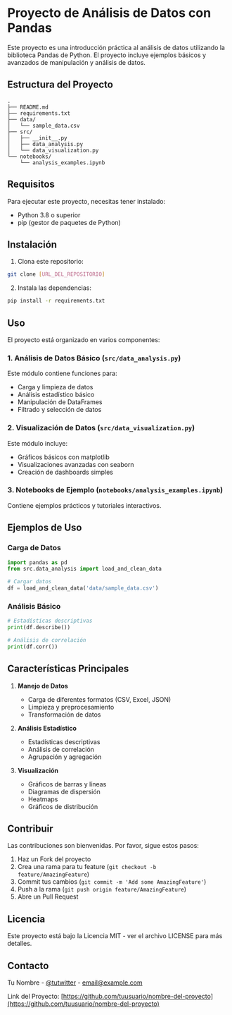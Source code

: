 # Proyecto de Análisis de Datos con Pandas

Este proyecto es una introducción práctica al análisis de datos utilizando la biblioteca Pandas de Python. El proyecto incluye ejemplos básicos y avanzados de manipulación y análisis de datos.

## Estructura del Proyecto

```
.
├── README.md
├── requirements.txt
├── data/
│   └── sample_data.csv
├── src/
│   ├── __init__.py
│   ├── data_analysis.py
│   └── data_visualization.py
└── notebooks/
    └── analysis_examples.ipynb
```

## Requisitos

Para ejecutar este proyecto, necesitas tener instalado:

- Python 3.8 o superior
- pip (gestor de paquetes de Python)

## Instalación

1. Clona este repositorio:
```bash
git clone [URL_DEL_REPOSITORIO]
```

2. Instala las dependencias:
```bash
pip install -r requirements.txt
```

## Uso

El proyecto está organizado en varios componentes:

### 1. Análisis de Datos Básico (`src/data_analysis.py`)
Este módulo contiene funciones para:
- Carga y limpieza de datos
- Análisis estadístico básico
- Manipulación de DataFrames
- Filtrado y selección de datos

### 2. Visualización de Datos (`src/data_visualization.py`)
Este módulo incluye:
- Gráficos básicos con matplotlib
- Visualizaciones avanzadas con seaborn
- Creación de dashboards simples

### 3. Notebooks de Ejemplo (`notebooks/analysis_examples.ipynb`)
Contiene ejemplos prácticos y tutoriales interactivos.

## Ejemplos de Uso

### Carga de Datos
```python
import pandas as pd
from src.data_analysis import load_and_clean_data

# Cargar datos
df = load_and_clean_data('data/sample_data.csv')
```

### Análisis Básico
```python
# Estadísticas descriptivas
print(df.describe())

# Análisis de correlación
print(df.corr())
```

## Características Principales

1. **Manejo de Datos**
   - Carga de diferentes formatos (CSV, Excel, JSON)
   - Limpieza y preprocesamiento
   - Transformación de datos

2. **Análisis Estadístico**
   - Estadísticas descriptivas
   - Análisis de correlación
   - Agrupación y agregación

3. **Visualización**
   - Gráficos de barras y líneas
   - Diagramas de dispersión
   - Heatmaps
   - Gráficos de distribución

## Contribuir

Las contribuciones son bienvenidas. Por favor, sigue estos pasos:

1. Haz un Fork del proyecto
2. Crea una rama para tu feature (`git checkout -b feature/AmazingFeature`)
3. Commit tus cambios (`git commit -m 'Add some AmazingFeature'`)
4. Push a la rama (`git push origin feature/AmazingFeature`)
5. Abre un Pull Request

## Licencia

Este proyecto está bajo la Licencia MIT - ver el archivo LICENSE para más detalles.

## Contacto

Tu Nombre - [@tutwitter](https://twitter.com/tutwitter) - email@example.com

Link del Proyecto: [https://github.com/tuusuario/nombre-del-proyecto](https://github.com/tuusuario/nombre-del-proyecto) 